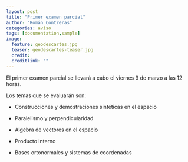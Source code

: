 ```yaml
---
layout: post
title: "Primer examen parcial"
author: "Román Contreras"
categories: aviso 
tags: [documentation,sample]
image:
  feature: geodescartes.jpg
  teaser: geodescartes-teaser.jpg
  credit: 
  creditlink: ""
---
```


El primer examen parcial se llevará a cabo el viernes 9 de marzo a las 12 horas.

Los temas que se evaluarán son:

* Construcciones y demostraciones sintéticas en el espacio

* Paralelismo y perpendicularidad

* Algebra de vectores en el espacio

* Producto interno

* Bases ortonormales y sistemas de coordenadas
